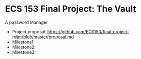 # ECS 153 Final Project: The Vault
A password Manager

+ Project proposal: https://github.com/ECS153/final-project-mljm/blob/master/proposal.md
+ Milestone1: 
+ Milestone2:
+ Milestone3:
